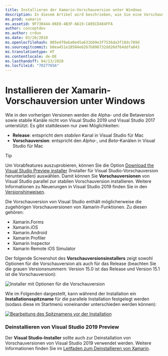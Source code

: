 ```yaml
---
title: Installieren der Xamarin-Vorschauversion unter Windows
description: In diesem Artikel wird beschrieben, wie Sie eine Vorschauversion von Xamarin in Visual Studio 2019 installieren, indem Sie den Kanal für die Veröffentlichung von Vorschauversionen verwenden.
ms.prod: xamarin
ms.assetid: 9F730444-06E8-4B3F-8A19-CA95CD484FFA
author: conceptdev
ms.author: crdun
ms.date: 03/20/2018
ms.openlocfilehash: 805edf0aba0e45a631bb9e3f7536da3f18dc789d
ms.sourcegitcommit: b0ea451e18504e6267b896732dd26df64ddfa843
ms.translationtype: HT
ms.contentlocale: de-DE
ms.lasthandoff: 04/13/2020
ms.locfileid: "70277656"
---
```

# <a name="installing-xamarin-preview-on-windows"></a>Installieren der Xamarin-Vorschauversion unter Windows

Wie in den vorherigen Versionen werden die Alpha- und die Betaversion sowie stabile Kanäle nicht von Visual Studio 2019 und Visual Studio 2017 unterstützt. Es gibt stattdessen nur zwei Möglichkeiten:

- **Release**: entspricht dem _stabilen_ Kanal in Visual Studio für Mac
- **Vorschauversion**: entspricht den _Alpha_-, und _Beta_-Kanälen in Visual Studio für Mac

> [!TIP]
> Um Vorabfeatures auszuprobieren, können Sie die Option [Download the Visual Studio Preview installer](https://visualstudio.microsoft.com/vs/preview/) (Installer für Visual Studio-Vorschauversion herunterladen) auswählen. Damit können Sie **Vorschauversionen** von Visual Studio parallel zur stabilen Vorschauversion installieren. Weitere Informationen zu Neuerungen in Visual Studio 2019 finden Sie in den [Versionshinweisen](https://docs.microsoft.com/visualstudio/releases/2019/release-notes).

Die Vorschauversion von Visual Studio enthält möglicherweise die zugehörigen Vorschauversionen von Xamarin-Funktionen. Zu diesen gehören:

- Xamarin.Forms
- Xamarin.iOS
- Xamarin.Android
- Xamarin Profiler
- Xamarin Inspector
- Xamarin Remote iOS Simulator

Der folgende Screenshot des **Vorschauversionsinstallers** zeigt sowohl Optionen für die Vorschauversion als auch für das Release (beachten Sie die grauen Versionsnummern: Version 15.0 ist das Release und Version 15.1 ist die Vorschauversion):

![Installer mit Optionen für die Vorschauversion](windows-images/vs2017-installer.jpg)

Wie im Folgenden dargestellt, kann während der Installation ein **Installationsspitzname** für die parallele Installation festgelegt werden (sodass diese im Startmenü voneinander unterschieden werden können):

[![Bearbeitung des Spitznamens vor der Installation](windows-images/vs2017-nickname-sml.png "Bearbeitung des Spitznamens vor der Installation")](windows-images/vs2017-nickname.png#lightbox)

### <a name="uninstalling-visual-studio-2019-preview"></a>Deinstallieren von Visual Studio 2019 Preview

Der **Visual Studio-Installer** sollte auch zur Deinstallation von Vorschauversionen von Visual Studio 2019 verwendet werden. Weitere Informationen finden Sie im [Leitfaden zum Deinstallieren von Xamarin](uninstalling-xamarin.md#uninstallvs2017).
